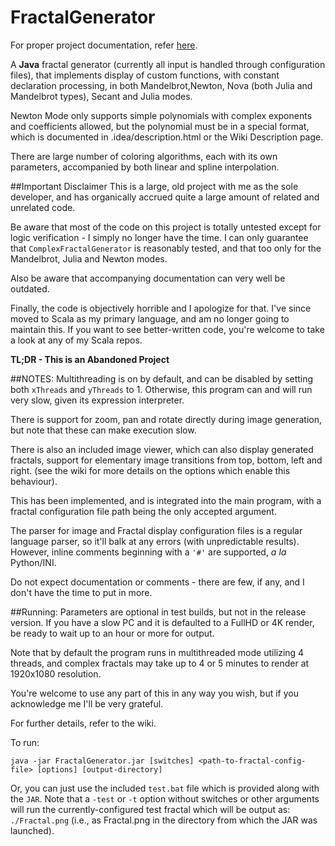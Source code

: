 # FractalGenerator
For proper project documentation, refer [here](http://tamchow.github.io/FractalGenerator/index.html).

A __Java__ fractal generator (currently all input is handled through configuration files),
that implements display of custom functions, with constant declaration processing, in both Mandelbrot,Newton, Nova (both Julia and Mandelbrot  types), Secant and Julia modes.

Newton Mode only supports simple polynomials with complex exponents and coefficients allowed, but the polynomial must be in a special format, which is documented in .idea/description.html or the Wiki Description page.

There are large number of coloring algorithms, each with its own parameters,
accompanied by both linear and spline interpolation.

##Important Disclaimer
This is a large, old project with me as the sole developer, 
and has organically accrued quite a large amount of related and unrelated code. 

Be aware that most of the code on this project is totally untested except for logic verification - 
I simply no longer have the time. I can only guarantee that `ComplexFractalGenerator` is reasonably tested,
and that too only for the Mandelbrot, Julia and Newton modes.

Also be aware that accompanying documentation can very well be outdated.

Finally, the code is objectively horrible and I apologize for that.
I've since moved to Scala as my primary language, and am no longer going to maintain this.
If you want to see better-written code, you're welcome to take a look at any of my Scala repos.

__TL;DR - This is an Abandoned Project__

##NOTES:
Multithreading is on by default, and can be disabled by setting both `xThreads` and `yThreads` to 1.
Otherwise, this program can and will run very slow, given its expression interpreter.

There is support for zoom, pan and rotate directly during image generation, but note that these can make execution slow.

There is also an included image viewer, which can also display generated fractals, support for elementary image transitions from top, bottom, left and right.
(see the wiki for more details on the options which enable this behaviour).
 
This has been implemented, and is integrated into the main program, with a fractal configuration file path being the only accepted argument.

The parser for image and Fractal display configuration files is a regular language parser, so it'll balk at any errors (with unpredictable results).
However, inline comments beginning  with a `'#'` are supported, _a la_ Python/INI.

Do not expect documentation or comments - there are few, if any, and I don't have the time to put in more.

##Running:
Parameters are optional in test builds, but not in the release version. 
If you have a slow PC and it is defaulted to a FullHD or 4K render,
be ready to wait up to an hour or more for output.

Note that by default the program runs in multithreaded mode utilizing 4 threads, 
and complex fractals may take up to 4 or 5 minutes to render at 1920x1080 resolution.  

You're welcome to use any part of this in any way you wish, but if you acknowledge me I'll be very grateful.

For further details, refer to the wiki.

To run:

    java -jar FractalGenerator.jar [switches] <path-to-fractal-config-file> [options] [output-directory]

Or, you can just use the included `test.bat` file which is provided along with the `JAR`.
Note that a `-test` or `-t` option without switches or other arguments will run the currently-configured test fractal which will be output as: `./Fractal.png` (i.e., as Fractal.png in the directory from which the JAR was launched).
